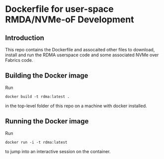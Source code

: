 # Dockerfile for user-space RMDA/NVMe-oF Development

## Introduction

This repo contains the Dockerfile and assocaited other files to
download, install and run the RDMA userspace code and some associated
NVMe over Fabrics code.

## Building the Docker image

Run

`docker build -t rdma:latest .`

in the top-level folder of this repo on a machine with docker
installed.

## Running the Docker image

Run

`docker run -i -t rdma:latest`

to jump into an interactive session on the container.